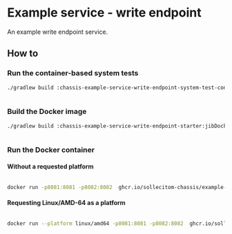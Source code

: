 # Example service - write endpoint

An example write endpoint service.

## How to

### Run the container-based system tests

```bash
./gradlew build :chassis-example-service-write-endpoint-system-test-container-based:containerBasedSystemTest
 

```

### Build the Docker image

```bash
./gradlew build :chassis-example-service-write-endpoint-starter:jibDockerBuild
 

```

### Run the Docker container

#### Without a requested platform

```bash

docker run -p8081:8081 -p8082:8082  ghcr.io/sollecitom-chassis/example-write-endpoint:latest
```

#### Requesting Linux/AMD-64 as a platform

```bash

docker run --platform linux/amd64 -p8081:8081 -p8082:8082  ghcr.io/sollecitom-chassis/example-write-endpoint:latest
```